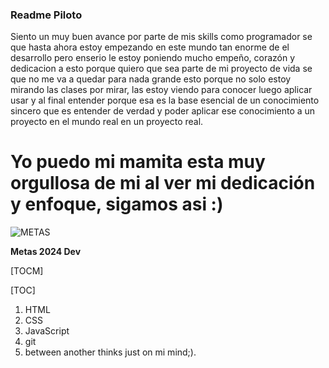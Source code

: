 ### Readme Piloto

Siento un muy buen avance por parte de mis skills como programador se que hasta ahora estoy empezando en este mundo tan enorme de el desarrollo pero enserio le estoy poniendo mucho empeño, corazón y dedicacion a esto porque quiero que sea parte de mi proyecto de vida se que no me va a quedar para nada grande esto porque no solo estoy mirando las clases por mirar, las estoy viendo para conocer luego aplicar usar y al final entender porque esa es la base esencial de un conocimiento sincero que es entender de verdad y poder aplicar ese conocimiento a un proyecto en el mundo real en un proyecto real.

# Yo puedo mi mamita esta muy orgullosa de mi al ver mi dedicación y enfoque, sigamos asi :)
![METAS](https://encrypted-tbn0.gstatic.com/images?q=tbn:ANd9GcSL-F1DB8LvAYSSxPWiuJTZdngEsqsVtyvQRg&s "METAS")

**Metas 2024 Dev**

[TOCM]

[TOC]

1. HTML
2. CSS
3. JavaScript
4. git
5. between another thinks just on mi mind;).